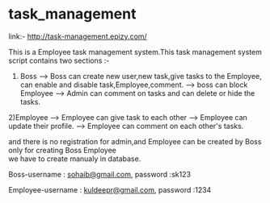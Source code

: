 # task_management

link:- http://task-management.epizy.com/

This is a Employee task management system.This task management system script contains two sections :-

 1) Boss
    --> Boss can create new user,new task,give tasks to the Employee, can enable and disable task,Employee,comment. 
    --> boss can block Employee --> Admin can comment on tasks and can delete or hide the tasks.

 2)Employee
  --> Employee can give task to each other 
    --> Employee can update their profile.
     --> Employee can comment on each other's tasks. 

 and there is no registration for admin,and Employee can be created by Boss only for creating Boss Employee  
we have to create manualy in database. 


Boss-username : sohaib@gmail.com, password :sk123

Employee-username : kuldeepr@gmail.com, password :1234


